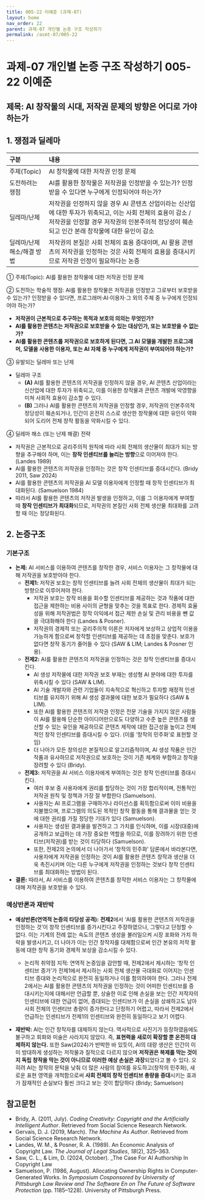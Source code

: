 ```yaml
---
title: 005-22 이예준 (과제-07)
layout: home
nav_order: 22
parent: 과제-07 개인별 논증 구조 작성하기
permalink: /asmt-07/005-22
---
```


# 과제-07 개인별 논증 구조 작성하기 005-22 이예준

## 제목: AI 창작물의 시대, 저작권 문제의 방향은 어디로 가야 하는가

## 1. 쟁점과 딜레마

| 구분              | 내용                                                                                                                      |
| :-------------- | :---------------------------------------------------------------------------------------------------------------------- |
| 주제(Topic)       | AI 창작물에 대한 저작권 인정 문제                                                                                                    |
| 도전하려는 쟁점        | AI를 활용한 창작물은 저작권을 인정받을 수 있는가? 인정받을 수 있다면 누구에게 인정되어야 하는가?                                                                |
| 딜레마/난제          | 저작권을 인정하지 않을 경우 AI 콘텐츠 산업이라는 신산업에 대한 투자가 위축되고, 이는 사회 전체의 효용이 감소 / 저작권을 인정할 경우 저작권의 인본주의적 정당성이 훼손되고 인간 본래 창작물에 대한 유인이 감소 |
| 딜레마/난제 해소/해결 방법 | 저작권의 본질은 사회 전체의 효용 증대이며, AI 활용 콘텐츠의 저작권을 인정하는 것은 사회 전체의 효용을 증대시키므로 저작권 인정이 필요하다는 논증                                     |

① 주제(Topic): AI를 활용한 창작물에 대한 저작권 인정 문제

② 도전하는 학술적 쟁점: AI를 활용한 창작물은 저작권을 인정받고 그로부터 보호받을 수 있는가? 인정받을 수 있다면, 프로그래머·AI·이용자·그 외의 주체 중 누구에게 인정되어야 하는가?

- **저작권이 근본적으로 추구하는 목적과 보호의 의의는 무엇인가?**
- **AI를 활용한 콘텐츠는 저작권으로 보호받을 수 있는 대상인가, 또는 보호받을 수 없는가?**  
- **AI를 활용한 콘텐츠를 저작권으로 보호하게 된다면, 그 AI 모델을 개발한 프로그래머, 모델을 사용한 이용자, 또는 AI 자체 중 누구에게 저작권이 부여되어야 하는가?**

③ 유발되는 딜레마 또는 난제

- 딜레마 구조
  - **(A)** AI를 활용한 콘텐츠의 저작권을 인정하지 않을 경우, AI 콘텐츠 산업이라는 신산업에 대한 투자가 위축되고, 이를 이용한 창작물과 콘텐츠 개발에 악영향을 미쳐 사회적 효용이 감소할 수 있다.
  - **(B)** 그러나 AI를 활용한 콘텐츠의 저작권을 인정할 경우, 저작권의 인본주의적 정당성이 훼손되거나, 인간이 온전히 스스로 생산한 창작물에 대한 유인이 약화되어 도리어 전체 창작 활동을 약화시킬 수 있다.

④ 딜레마 해소 (또는 난제 해결) 전략

- 저작권은 근본적으로 공리주의적 원칙에 따라 사회 전체의 생산물이 최대가 되는 방향을 추구해야 하며, 이는 **창작 인센티브를 늘리는 방향**으로 이어져야 한다. (Landes 1989)
- AI를 활용한 콘텐츠의 저작권을 인정하는 것은 창작 인센티브를 증대시킨다. (Bridy 2011, Saw 2024)
- AI를 활용한 콘텐츠의 저작권을 AI 모델 이용자에게 인정할 때 창작 인센티브가 최대화된다. (Samuelson 1984)
- 따라서 AI를 활용한 콘텐츠의 저작권 발생을 인정하고, 이를 그 이용자에게 부여할 때 **창작 인센티브가 최대화**되므로, 저작권의 본질인 사회 전체 생산물 최대화를 고려할 때 이는 정당화된다.

## 2. 논증구조

### 기본구조

- **논제:** AI 서비스를 이용하여 콘텐츠를 창작한 경우, 서비스 이용자는 그 창작물에 대해 저작권을 보호받아야 한다.
  - **전제1:** 저작권 보호는 창작 인센티브를 늘려 사회 전체의 생산물이 최대가 되는 방향으로 이루어져야 한다.
    - 저작권 보호는 창작 비용을 회수할 인센티브를 제공하는 것과 작품에 대한 접근을 제한하는 비용 사이의 균형을 맞추는 것을 목표로 한다. 경제적 효율성을 위해 저작권법은 창작 이익에서 접근 제한 손실 및 관리 비용을 뺀 값을 극대화해야 한다 (Landes & Posner).
    - 저작권의 경제적 또는 공리주의적 이론은 저자에게 보상하고 상업적 이용을 가능하게 함으로써 창작할 인센티브를 제공하는 데 초점을 맞춘다. 보호가 없다면 창작 동기가 줄어들 수 있다 (SAW & LIM; Landes & Posner 인용).
  - **전제2:** AI를 활용한 콘텐츠의 저작권을 인정하는 것은 창작 인센티브를 증대시킨다.
    - AI 생성 저작물에 대한 저작권 보호 부재는 생성형 AI 분야에 대한 투자를 위축시킬 수 있다 (SAW & LIM).
    - AI 기술 개발자와 관련 기업들이 지속적으로 혁신하고 투자할 재정적 인센티브를 유지하기 위해 AI 생성 결과물에 대한 보호가 필요하다 (SAW & LIM).
    - 또한 AI를 활용한 콘텐츠의 저작권 인정은 전문 기술을 가지지 않은 사람들이 AI를 활용해 단순한 아이디어만으로도 다양하고 수준 높은 콘텐츠를 생산할 수 있는 유인을 제공하므로 콘텐츠 제작에 대한 접근성을 높이고 전체적인 창작 인센티브를 증대시킬 수 있다. (이를 ‘창작의 민주화’로 표현할 것임)
    - 더 나아가 모든 창의성은 본질적으로 알고리즘적이며, AI 생성 작품은 인간 작품과 유사하므로 저작권으로 보호하는 것이 기존 체계와 부합하고 창작을 장려할 수 있다 (Bridy).
  - **전제3:** 저작권을 AI 서비스 이용자에게 부여하는 것은 창작 인센티브를 증대시킨다.
      - 여러 후보 중 사용자에게 권리를 할당하는 것이 가장 합리적이며, 전통적인 저작권 원칙 및 정책과 가장 잘 부합한다 (Samuelson).
      - 사용자는 AI 프로그램을 구매하거나 라이선스를 획득함으로써 이미 비용을 지불했으며, 프로그램의 의도된 목적인 창작 활동을 통해 결과물을 얻는 것에 대한 권리를 가질 정당한 기대가 있다 (Samuelson).
      - 사용자는 생성된 결과물을 발견하고 그 가치를 인식하며, 이를 시장(대중)에 공개하고 보급하는 데 가장 중요한 역할을 하므로, 이를 장려하기 위한 인센티브(저작권)를 받는 것이 타당하다 (Samuelson).
      - 또한, 전제2의 논의에서 더 나아가서 ‘창작의 민주화’ 담론에서 바라본다면, 사용자에게 저작권을 인정하는 것이 AI를 활용한 콘텐츠 창작과 생산을 더욱 촉진시키며 이는 다른 누구에게 저작권을 인정하는 것보다 창작 인센티브를 최대화하는 방법이 된다.
- **결론:** 따라서, AI 서비스를 이용하여 콘텐츠를 창작한 서비스 이용자는 그 창작물에 대해 저작권을 보호받을 수 있다.

### 예상반론과 재반박

- **예상반론(연역적 논증의 타당성 공격):** **전제2**에서 ‘AI를 활용한 콘텐츠의 저작권을 인정하는 것’이 창작 인센티브를 증가시킨다고 주장하였으나, 그렇다고 단정할 수 없다. 이는 기계의 전례 없는 속도의 콘텐츠 생성을 불러일으켜 시장 포화와 가치 하락을 발생시키고, 더 나아가 이는 인간 창작자를 대체함으로써 인간 본유의 저작 활동에 대한 창작 동기와 경제적 보상을 감소시킬 수 있다.
  - 논리적 취약점 지적: 연역적 논증임을 감안할 때, 전제2에서 제시하는 ‘창작 인센티브 증가’가 전제1에서 제시하는 사회 전체 생산물 극대화로 이어지는 인센티브 증대와 논리적으로 완전히 동일하거나 이를 함의하여야 한다. 그러나 전제2에서는 AI를 활용한 콘텐츠의 저작권을 인정하는 것이 어떠한 인센티브를 증대시키는지에 대해서만 언급할 뿐, 상술한 이로 인해 손실을 보는 인간 저작자의 인센티브에 대한 언급이 없어, 증대되는 인센티브가 이 손실을 상쇄하고도 남아 사회 전체의 인센티브 총량이 증가한다고 단정하기 어렵고, 따라서 전제2에서 언급하는 인센티브가 전제1의 인센티브와 완전히 동일하다고 보기 어렵다.

- **재반박:** AI는 인간 창작자를 대체하지 않는다. 역사적으로 사진기가 등장하였음에도 불구하고 회화와 미술은 사라지지 않았다. 즉, **표현력을 새로이 확장할 뿐 온전히 대체하지 않는다.** 또한 Saw(2024)가 반박한 바 있듯이, AI의 대량 생산은 인간이 이미 방대하게 생성하는 저작물과 질적으로 다르지 않으며 **저작권은 복제를 막는 것이지 독립 창작을 막는 것이 아니므로 이러한 예상 손실은 과장**되었다고 볼 수 있다. 오히려 AI는 창작의 문턱을 낮춰 더 많은 사람의 참여를 유도하고(창작의 민주화), 새로운 표현 영역을 개척함으로써 **사회 전체의 창작 인센티브 총량을 증대**시키는 효과가 잠재적인 손실보다 훨씬 크다고 보는 것이 합당하다 (Bridy; Samuelson)

## 참고문헌

- Bridy, A. (2011, July). _Coding Creativity: Copyright and the Artificially Intelligent Author_. Retrieved from Social Science Research Network.
- Gervais, D. J. (2019, March). _The Machine As Author_. Retrieved from Social Science Research Network.
- Landes, W. M., & Posner, R. A. (1989). An Economic Analysis of Copyright Law. _The Journal of Legal Studies_, _18_(2), 325–363.
- Saw, C. L., & Lim, D. (2024, October). _The Case For AI Authorship In Copyright Law
- Samuelson, P. (1986, August). Allocating Ownership Rights in Computer-Generated Works. In _Symposium Cosponsored by University of Pittsburgh Law Review and The Software En on The Future of Software Protection_ (pp. 1185–1228). University of Pittsburgh Press.